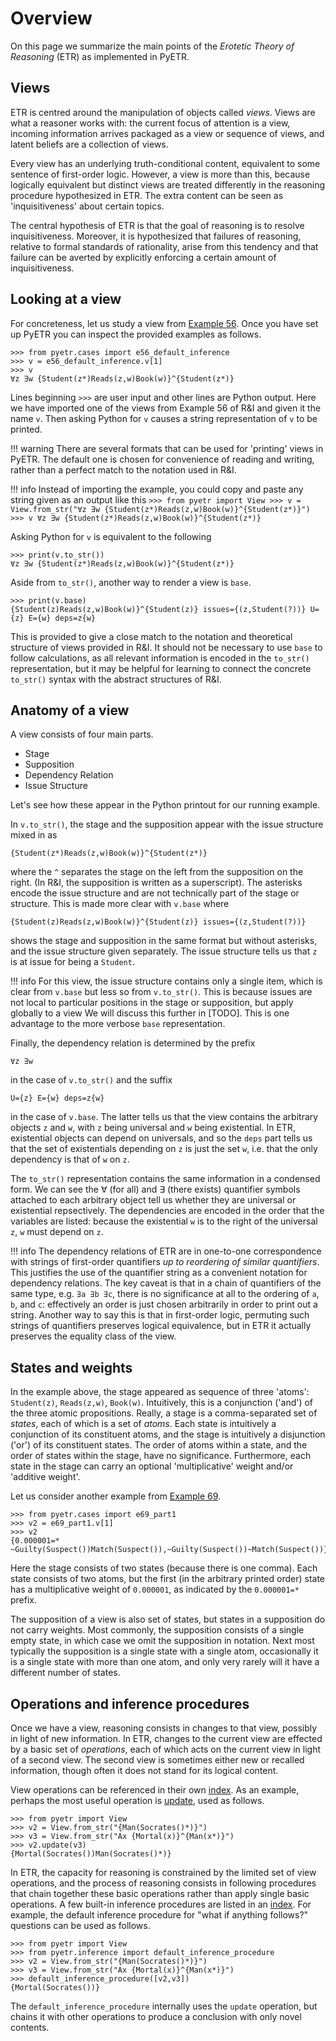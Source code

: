 # Overview

On this page we summarize the main points of the *Erotetic Theory of Reasoning* (ETR) as implemented in PyETR.

## Views

ETR is centred around the manipulation of objects called *views*.
Views are what a reasoner works with: the current focus of attention is a view, incoming information arrives packaged as a view or sequence of views, and latent beliefs are a collection of views.

Every view has an underlying truth-conditional content, equivalent to some sentence of first-order logic.
However, a view is more than this, because logically equivalent but distinct views are treated differently in the reasoning procedure hypothesized in ETR.
The extra content can be seen as 'inquisitiveness' about certain topics.

The central hypothesis of ETR is that the goal of reasoning is to resolve inquisitiveness.
Moreover, it is hypothesized that failures of reasoning, relative to formal standards of rationality, arise from this tendency and that failure can be averted by explicitly enforcing a certain amount of inquisitiveness.

## Looking at a view

For concreteness, let us study a view from [Example 56](../case_index.md#e56_default_inference). Once you have set up PyETR you can inspect the provided examples as follows.
```
>>> from pyetr.cases import e56_default_inference
>>> v = e56_default_inference.v[1]
>>> v
∀z ∃w {Student(z*)Reads(z,w)Book(w)}^{Student(z*)}
```
Lines beginning `>>>` are user input and other lines are Python output.
Here we have imported one of the views from Example 56 of R&I and given it the name `v`.
Then asking Python for `v` causes a string representation of `v` to be printed.

!!! warning
    There are several formats that can be used for 'printing' views in PyETR. The default one is chosen for convenience of reading and writing, rather than a perfect match to the notation used in R&I.

!!! info
    Instead of importing the example, you could copy and paste any string given as an output like this
    ```
    >>> from pyetr import View
    >>> v = View.from_str("∀z ∃w {Student(z*)Reads(z,w)Book(w)}^{Student(z*)}")
    >>> v
    ∀z ∃w {Student(z*)Reads(z,w)Book(w)}^{Student(z*)}
    ```

Asking Python for `v` is equivalent to the following
```
>>> print(v.to_str())
∀z ∃w {Student(z*)Reads(z,w)Book(w)}^{Student(z*)}
```
Aside from `to_str()`, another way to render a view is `base`.
```
>>> print(v.base)
{Student(z)Reads(z,w)Book(w)}^{Student(z)} issues={(z,Student(?))} U={z} E={w} deps=z{w}
```
This is provided to give a close match to the notation and theoretical structure of views provided in R&I. It should not be necessary to use `base` to follow calculations, as all relevant information is encoded in the `to_str()` representation, but it may be helpful for learning to connect the concrete `to_str()` syntax with the abstract structures of R&I.

## Anatomy of a view

A view consists of four main parts.

- Stage
- Supposition
- Dependency Relation
- Issue Structure

Let's see how these appear in the Python printout for our running example.

In `v.to_str()`, the stage and the supposition appear with the issue structure mixed in as
```
{Student(z*)Reads(z,w)Book(w)}^{Student(z*)}
```
where the `^` separates the stage on the left from the supposition on the right.
(In R&I, the supposition is written as a superscript).
The asterisks encode the issue structure and are not technically part of the stage or structure.
This is made more clear with `v.base` where
```
{Student(z)Reads(z,w)Book(w)}^{Student(z)} issues={(z,Student(?))}
```
shows the stage and supposition in the same format but without asterisks, and the issue structure given separately.
The issue structure tells us that `z` is at issue for being a `Student`.

!!! info
    For this view, the issue structure contains only a single item, which is clear from `v.base` but less so from `v.to_str()`.
    This is because issues are not local to particular positions in the stage or supposition, but apply globally to a view
    We will discuss this further in [TODO].
    This is one advantage to the more verbose `base` representation.

Finally, the dependency relation is determined by the prefix
```
∀z ∃w
```
in the case of `v.to_str()` and the suffix
```
U={z} E={w} deps=z{w}
```
in the case of `v.base`.
The latter tells us that the view contains the arbitrary objects `z` and `w`, with `z` being universal and `w` being existential.
In ETR, existential objects can depend on universals, and so the `deps` part tells us that the set of existentials depending on `z` is just the set `w`, i.e. that the only dependency is that of `w` on `z`.

The `to_str()` representation contains the same information in a condensed form.
We can see the ∀ (for all) and ∃ (there exists) quantifier symbols attached to each arbitrary object tell us whether they are universal or existential repsectively.
The dependencies are encoded in the order that the variables are listed: because the existential `w` is to the right of the universal `z`, `w` must depend on `z`.

!!! info
    The dependency relations of ETR are in one-to-one correspondence with strings of first-order quantifiers *up to reordering of similar quantifiers*.
    This justifies the use of the quantifier string as a convenient notation for dependency relations.
    The key caveat is that in a chain of quantifiers of the same type, e.g. `∃a ∃b ∃c`, there is no significance at all to the ordering of `a`, `b`, and `c`: effectively an order is just chosen arbitrarily in order to print out a string.
    Another way to say this is that in first-order logic, permuting such strings of quantifiers preserves logical equivalence, but in ETR it actually preserves the equality class of the view.

## States and weights

In the example above, the stage appeared as sequence of three 'atoms': `Student(z)`, `Reads(z,w)`, `Book(w)`.
Intuitively, this is a conjunction ('and') of the three atomic propositions.
Really, a stage is a comma-separated set of *states*, each of which is a set of *atoms*.
Each state is intuitively a conjunction of its constituent atoms, and the stage is intuitively a disjunction ('or') of its constituent states.
The order of atoms within a state, and the order of states within the stage, have no significance.
Furthermore, each state in the stage can carry an optional 'multiplicative' weight and/or 'additive weight'.

Let us consider another example from [Example 69](../case_index.md#e69_part1).
```
>>> from pyetr.cases import e69_part1
>>> v2 = e69_part1.v[1]
>>> v2
{0.000001=* ~Guilty(Suspect())Match(Suspect()),~Guilty(Suspect())~Match(Suspect())}^{~Guilty(Suspect())}
```
Here the stage consists of two states (because there is one comma).
Each state consists of two atoms, but the first (in the arbitrary printed order) state has a multiplicative weight of `0.000001`, as indicated by the `0.000001=*` prefix.

The supposition of a view is also set of states, but states in a supposition do not carry weights.
Most commonly, the supposition consists of a single empty state, in which case we omit the supposition in notation.
Next most typically the supposition is a single state with a single atom, occasionally it is a single state with more than one atom, and only very rarely will it have a different number of states.

## Operations and inference procedures

Once we have a view, reasoning consists in changes to that view, possibly in light of new information.
In ETR, changes to the current view are effected by a basic set of *operations*, each of which acts on the current view in light of a second view.
The second view is sometimes either new or recalled information, though often it does not stand for its logical content.

View operations can be referenced in their own [index](../view_methods.md).
As an example, perhaps the most useful operation is [update](../view_methods.md#update), used as follows.
```
>>> from pyetr import View
>>> v2 = View.from_str("{Man(Socrates()*)}")
>>> v3 = View.from_str("Ax {Mortal(x)}^{Man(x*)}")
>>> v2.update(v3)
{Mortal(Socrates())Man(Socrates()*)}
```

In ETR, the capacity for reasoning is constrained by the limited set of view operations, and the process of reasoning consists in following procedures that chain together these basic operations rather than apply single basic operations.
A few built-in inference procedures are listed in an [index](../inference_index.md).
For example, the default inference procedure for "what if anything follows?" questions can be used as follows.
```
>>> from pyetr import View
>>> from pyetr.inference import default_inference_procedure
>>> v2 = View.from_str("{Man(Socrates()*)}")
>>> v3 = View.from_str("Ax {Mortal(x)}^{Man(x*)}")
>>> default_inference_procedure([v2,v3])
{Mortal(Socrates())}
```
The `default_inference_procedure` internally uses the `update` operation, but chains it with other operations to produce a conclusion with only novel contents.